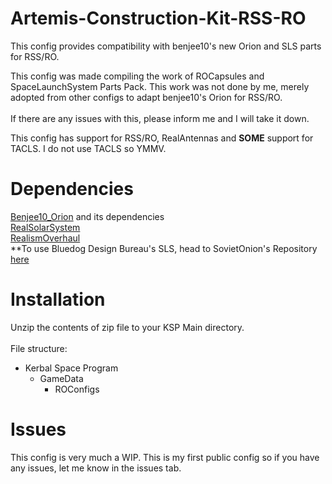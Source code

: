 # Artemis-Construction-Kit-RSS-RO
This config provides compatibility with benjee10's new Orion and SLS parts for RSS/RO.

This config was made compiling the work of ROCapsules and SpaceLaunchSystem Parts Pack. This work was not done by me, merely adopted from other configs to adapt benjee10's Orion for RSS/RO.<br>
<br>If there are any issues with this, please inform me and I will take it down.  

This config has support for RSS/RO, RealAntennas and **SOME** support for TACLS. I do not use TACLS so YMMV.

# Dependencies
[Benjee10_Orion](https://github.com/benjee10/Benjee10_Orion) and its dependencies  
[RealSolarSystem](https://github.com/KSP-RO/RealSolarSystem)   
[RealismOverhaul](https://github.com/KSP-RO/RealismOverhaul)   
**To use Bluedog Design Bureau's SLS, head to SovietOnion's Repository [here](https://github.com/SovietOnion1608/RealismOverhaul/tree/BDB-RO-Configs)   

# Installation
Unzip the contents of zip file to your KSP Main directory.<br><br>
File structure:  
* Kerbal Space Program  
  * GameData  
    * ROConfigs
# Issues
This config is very much a WIP. This is my first public config so if you have any issues, let me know in the issues tab. 

